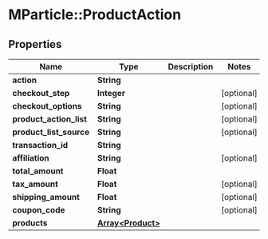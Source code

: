 # MParticle::ProductAction

## Properties
Name | Type | Description | Notes
------------ | ------------- | ------------- | -------------
**action** | **String** |  | 
**checkout_step** | **Integer** |  | [optional] 
**checkout_options** | **String** |  | [optional] 
**product_action_list** | **String** |  | [optional] 
**product_list_source** | **String** |  | [optional] 
**transaction_id** | **String** |  | 
**affiliation** | **String** |  | [optional] 
**total_amount** | **Float** |  | 
**tax_amount** | **Float** |  | [optional] 
**shipping_amount** | **Float** |  | [optional] 
**coupon_code** | **String** |  | [optional] 
**products** | [**Array&lt;Product&gt;**](Product.md) |  | 



